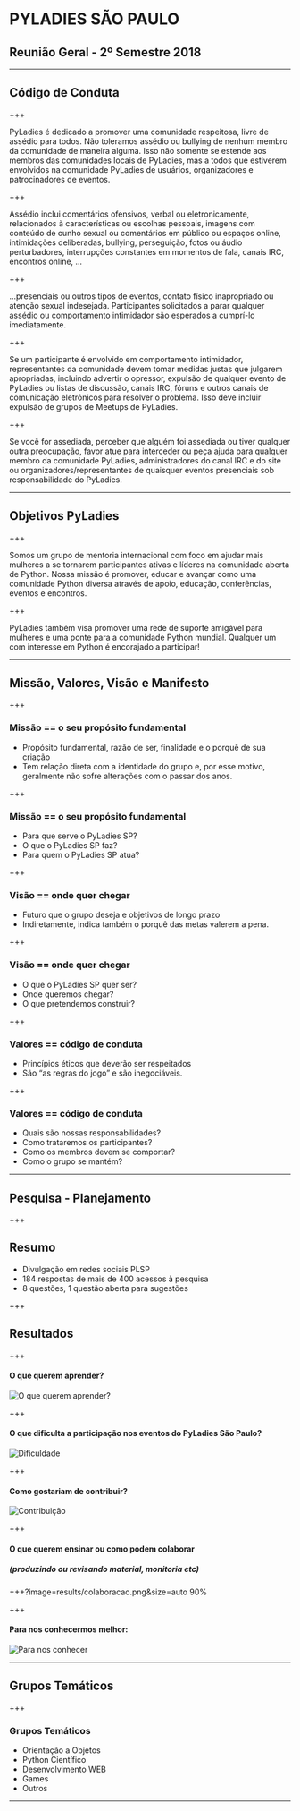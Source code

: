 # PYLADIES SÃO PAULO

## Reunião Geral - 2º Semestre 2018

---

## Código de Conduta

+++

PyLadies é dedicado a promover uma comunidade respeitosa, livre de assédio para todos. Não toleramos assédio ou bullying de nenhum membro da comunidade de maneira alguma. Isso não somente se estende aos membros das comunidades locais de PyLadies, mas a todos que estiverem envolvidos na comunidade PyLadies de usuários, organizadores e patrocinadores de eventos.

+++

Assédio inclui comentários ofensivos, verbal ou eletronicamente, relacionados à características ou escolhas pessoais, imagens com conteúdo de cunho sexual ou comentários em público ou espaços online, intimidações deliberadas, bullying, perseguição, fotos ou áudio perturbadores, interrupções constantes em momentos de fala, canais IRC, encontros online, ...

+++

...presenciais ou outros tipos de eventos, contato físico inapropriado ou atenção sexual indesejada. Participantes solicitados a parar qualquer assédio ou comportamento intimidador são esperados a cumprí-lo imediatamente.

+++

Se um participante é envolvido em comportamento intimidador, representantes da comunidade devem tomar medidas justas que julgarem apropriadas, incluindo advertir o opressor, expulsão de qualquer evento de PyLadies ou listas de discussão, canais IRC, fóruns e outros canais de comunicação eletrônicos para resolver o problema. Isso deve incluir expulsão de grupos de Meetups de PyLadies.

+++

Se você for assediada, perceber que alguém foi assediada ou tiver qualquer outra preocupação, favor atue para interceder ou peça ajuda para qualquer membro da comunidade PyLadies, administradores do canal IRC e do site ou organizadores/representantes de quaisquer eventos presenciais sob responsabilidade do PyLadies.

---

## Objetivos PyLadies

+++

Somos um grupo de mentoria internacional com foco em ajudar mais mulheres a se tornarem participantes ativas e líderes na comunidade aberta de Python. Nossa missão é promover, educar e avançar como uma comunidade Python diversa através de apoio, educação, conferências, eventos e encontros. 

+++

PyLadies também visa promover uma rede de suporte amigável para mulheres e uma ponte para a comunidade Python mundial. Qualquer um com interesse em Python é encorajado a participar!

---

## Missão, Valores, Visão e Manifesto 

+++

### Missão == o seu propósito fundamental

- Propósito fundamental, razão de ser, finalidade e o porquê de sua criação
- Tem relação direta com a identidade do grupo e, por esse motivo, geralmente não sofre alterações com o passar dos anos.

+++

### Missão == o seu propósito fundamental

- Para que serve o PyLadies SP?
- O que o PyLadies SP faz?
- Para quem o PyLadies SP atua?

+++

### Visão == onde quer chegar

- Futuro que o grupo deseja e objetivos de longo prazo
- Indiretamente, indica também o porquê das metas valerem a pena.

+++

### Visão == onde quer chegar

- O que o PyLadies SP quer ser?
- Onde queremos chegar?
- O que pretendemos construir?

+++

### Valores == código de conduta

- Princípios éticos que deverão ser respeitados
- São “as regras do jogo” e são inegociáveis.

+++

### Valores == código de conduta

- Quais são nossas responsabilidades?
- Como trataremos os participantes?
- Como os membros devem se comportar?
- Como o grupo se mantém?

---

## Pesquisa - Planejamento

+++

## Resumo


- Divulgação em redes sociais PLSP
- 184 respostas de mais de 400 acessos à pesquisa
- 8 questões, 1 questão aberta para sugestões

+++

## Resultados

+++

#### O que querem aprender?

![O que querem aprender?](results/o-que-querem.png)

+++

#### O que dificulta a participação nos eventos do PyLadies São Paulo?

![Dificuldade](results/dificuldades.png)

+++

#### Como gostariam de contribuir?

![Contribuição](results/contribuicao.png)

+++

#### O que querem ensinar ou como podem colaborar
##### (produzindo ou revisando material, monitoria etc)

+++?image=results/colaboracao.png&size=auto 90%

+++

#### Para nos conhecermos melhor:

![Para nos conhecer](results/para-nos-conhecer.png)

---

## Grupos Temáticos

+++

### Grupos Temáticos

- Orientação a Objetos
- Python Científico
- Desenvolvimento WEB
- Games
- Outros

---

